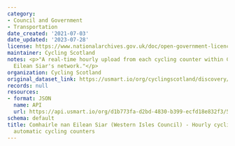 ```yaml
---
category:
- Council and Government
- Transportation
date_created: '2021-07-03'
date_updated: '2023-07-28'
license: https://www.nationalarchives.gov.uk/doc/open-government-licence/version/3/
maintainer: Cycling Scotland
notes: <p>"A real-time hourly upload from each cycling counter within Comhairle nan
  Eilean Siar's network."</p>
organization: Cycling Scotland
original_dataset_link: https://usmart.io/org/cyclingscotland/discovery/discovery-view-detail/2f431f6f-5fea-42a5-9504-7f1c0c7ce67d
records: null
resources:
- format: JSON
  name: API
  url: https://api.usmart.io/org/d1b773fa-d2bd-4830-b399-ecfd18e832f3/5376053f-a413-47b6-9310-9d43bba464e9/1/urql
schema: default
title: Comhairle nan Eilean Siar (Western Isles Council) - Hourly cycling counts from
  automatic cycling counters
---
```

